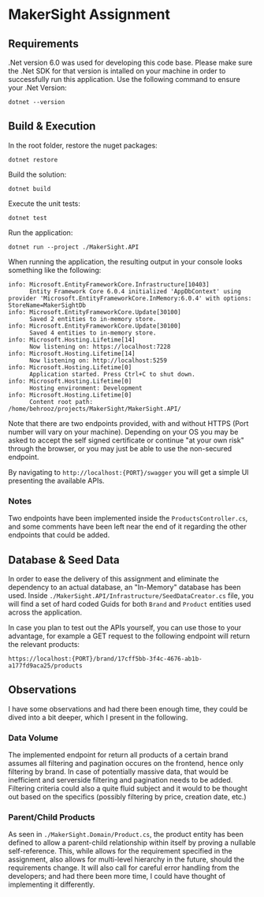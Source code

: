 # MakerSight Assignment

## Requirements
.Net version 6.0 was used for developing this code base. Please make sure the .Net SDK for that version is intalled on your machine in order to successfully run this application. Use the following command to ensure your .Net Version:
```
dotnet --version
```

## Build & Execution

In the root folder, restore the nuget packages:

```
dotnet restore
```

Build the solution:
```
dotnet build
```

Execute the unit tests:
```
dotnet test
```

Run the application:
```
dotnet run --project ./MakerSight.API
```

When running the application, the resulting output in your console looks something like the following:
```
info: Microsoft.EntityFrameworkCore.Infrastructure[10403]
      Entity Framework Core 6.0.4 initialized 'AppDbContext' using provider 'Microsoft.EntityFrameworkCore.InMemory:6.0.4' with options: StoreName=MakerSightDb 
info: Microsoft.EntityFrameworkCore.Update[30100]
      Saved 2 entities to in-memory store.
info: Microsoft.EntityFrameworkCore.Update[30100]
      Saved 4 entities to in-memory store.
info: Microsoft.Hosting.Lifetime[14]
      Now listening on: https://localhost:7228
info: Microsoft.Hosting.Lifetime[14]
      Now listening on: http://localhost:5259
info: Microsoft.Hosting.Lifetime[0]
      Application started. Press Ctrl+C to shut down.
info: Microsoft.Hosting.Lifetime[0]
      Hosting environment: Development
info: Microsoft.Hosting.Lifetime[0]
      Content root path: /home/behrooz/projects/MakerSight/MakerSight.API/
```

Note that there are two endpoints provided, with and without HTTPS (Port number will vary on your machine). Depending on your OS you may be asked to accept the self signed certificate or continue "at your own risk" through the browser, or you may just be able to use the non-secured endpoint.

By navigating to `http://localhost:{PORT}/swagger` you will get a simple UI presenting the available APIs.

### Notes

Two endpoints have been implemented inside the `ProductsController.cs`, and some comments have been left near the end of it regarding the other endpoints that could be added.
## Database & Seed Data
In order to ease the delivery of this assignment and eliminate the dependency to an actual database, an "In-Memory" database has been used. 
Inside `./MakerSight.API/Infrastructure/SeedDataCreator.cs` file, you will find a set of hard coded Guids for both `Brand` and `Product` entities used across the application.

In case you plan to test out the APIs yourself, you can use those to your advantage, for example a GET request to the following endpoint will return the relevant products:
```
https://localhost:{PORT}/brand/17cff5bb-3f4c-4676-ab1b-a177fd9aca25/products
```

## Observations
I have some observations and had there been enough time, they could be dived into a bit deeper, which I present in the following.
### Data Volume
The implemented endpoint for return all products of a certain brand assumes all filtering and pagination occures on the frontend, hence only filtering by brand. In case of potentially massive data, that would be inefficient and serverside filtering and pagination needs to be added. 
Filtering criteria could also a quite fluid subject and it would to be thought out based on the specifics (possibly filtering by price, creation date, etc.)

### Parent/Child Products
As seen in `./MakerSight.Domain/Product.cs`, the product entity has been defined to allow a parent-child relationship within itself by proving a nullable self-reference. This, while allows for the requirement specified in the assignment, also allows for multi-level hierarchy in the future, should the requirements change. It will also call for careful error handling from the developers; and had there been more time, I could have thought of implementing it differently.




